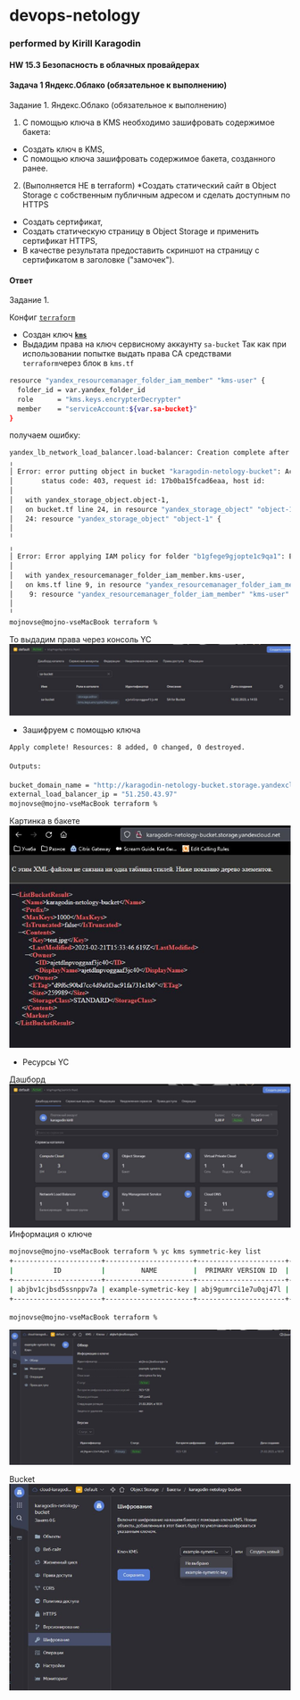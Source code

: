 # devops-netology
### performed by Kirill Karagodin
#### HW 15.3 Безопасность в облачных провайдерах

#### Задача 1 Яндекс.Облако (обязательное к выполнению)

Задание 1. Яндекс.Облако (обязательное к выполнению)

1. С помощью ключа в KMS необходимо зашифровать содержимое бакета:
- Создать ключ в KMS, 
- С помощью ключа зашифровать содержимое бакета, созданного ранее.
2. (Выполняется НЕ в terraform) *Создать статический сайт в Object Storage c собственным публичным адресом и сделать 
доступным по HTTPS
- Создать сертификат, 
- Создать статическую страницу в Object Storage и применить сертификат HTTPS, 
- В качестве результата предоставить скриншот на страницу с сертификатом в заголовке ("замочек").

#### Ответ

Задание 1.

Конфиг [`terraform`](https://github.com/kirill-karagodin/devops-netology/blob/main/Netology_HWs/Cloukub/HW_15.3/src/terraform)
- Создан ключ [**`kms`**](https://github.com/kirill-karagodin/devops-netology/blob/main/Netology_HWs/Cloukub/HW_15.3/src/terraform/kms.tf)
- Выдадим права на ключ сервисному аккаунту `sa-bucket`
Так как при использовании попытке выдать права СА средствами `terraform`через блок в `kms.tf`
````bash
resource "yandex_resourcemanager_folder_iam_member" "kms-user" {
  folder_id = var.yandex_folder_id
  role      = "kms.keys.encrypterDecrypter"
  member    = "serviceAccount:${var.sa-bucket}"
}
````
получаем ошибку:
````bash
yandex_lb_network_load_balancer.load-balancer: Creation complete after 3s [id=enpglsu4gtms0jotguie]
╷
│ Error: error putting object in bucket "karagodin-netology-bucket": AccessDenied: Access Denied
│       status code: 403, request id: 17b0ba15fcad6eaa, host id:
│
│   with yandex_storage_object.object-1,
│   on bucket.tf line 24, in resource "yandex_storage_object" "object-1":
│   24: resource "yandex_storage_object" "object-1" {
│
╵
╷
│ Error: Error applying IAM policy for folder "b1gfege9gjopte1c9qa1": Error setting IAM policy for folder "b1gfege9gjopte1c9qa1": server-request-id = b21b18e3-291f-4adb-9608-569a6f3d3ecf server-trace-id = f38b63bd89dd581:2016ef7039535354:f38b63bd89dd581:1 client-request-id = 586df018-509e-464d-8cd8-6c0ac919b066 client-trace-id = 19f67b3d-ca7a-461f-90af-903bce33f9cf rpc error: code = PermissionDenied desc = Permission denied
│
│   with yandex_resourcemanager_folder_iam_member.kms-user,
│   on kms.tf line 9, in resource "yandex_resourcemanager_folder_iam_member" "kms-user":
│    9: resource "yandex_resourcemanager_folder_iam_member" "kms-user" {
│
╵
mojnovse@mojno-vseMacBook terraform %
````
То выдадим права через консоль YC
![](https://github.com/kirill-karagodin/devops-netology/blob/main/Netology_HWs/Cloukub/HW_15.3/img/sa-bucket.JPG)
- Зашифруем с помощью ключа
````bash
Apply complete! Resources: 8 added, 0 changed, 0 destroyed.

Outputs:

bucket_domain_name = "http://karagodin-netology-bucket.storage.yandexcloud.net/test.jpg"
external_load_balancer_ip = "51.250.43.97"
mojnovse@mojno-vseMacBook terraform %
````
Картинка в бакете
![](https://github.com/kirill-karagodin/devops-netology/blob/main/Netology_HWs/Cloukub/HW_15.3/img/b-test.JPG)
- Ресурсы YC

Дашборд
![](https://github.com/kirill-karagodin/devops-netology/blob/main/Netology_HWs/Cloukub/HW_15.3/img/dashboard.JPG)
Информация о ключе
````bash
mojnovse@mojno-vseMacBook terraform % yc kms symmetric-key list
+----------------------+----------------------+----------------------+-------------------+---------------------+--------+
|          ID          |         NAME         |  PRIMARY VERSION ID  | DEFAULT ALGORITHM |     CREATED AT      | STATUS |
+----------------------+----------------------+----------------------+-------------------+---------------------+--------+
| abjbv1cjbsd5ssnppv7a | example-symetric-key | abj9gumrci1e7u0qj47l | AES_128           | 2023-02-21 15:31:44 | ACTIVE |
+----------------------+----------------------+----------------------+-------------------+---------------------+--------+

mojnovse@mojno-vseMacBook terraform %

````
![](https://github.com/kirill-karagodin/devops-netology/blob/main/Netology_HWs/Cloukub/HW_15.3/img/key.JPG)

Bucket
![](https://github.com/kirill-karagodin/devops-netology/blob/main/Netology_HWs/Cloukub/HW_15.3/img/bucket.JPG)


